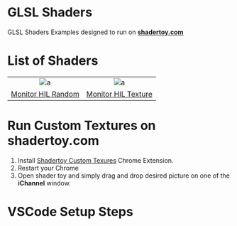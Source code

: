 GLSL Shaders
==============

GLSL Shaders Examples designed to run on  **[shadertoy.com](http://www.shadertoy.com)**



# List of Shaders

|  |  |
|:-:|:-:|
| ![a](gif/Monitor_Hil_Random.gif) | ![a](gif/Monitor_Hil_Texture.gif) |
| [Monitor HIL Random](https://www.shadertoy.com/view/wsyGDV) | [Monitor HIL Texture](https://www.shadertoy.com/view/3dGGWV) |

# Run Custom Textures on shadertoy.com
1. Install [Shadertoy Custom Texures](https://chrome.google.com/webstore/detail/shadertoy-custom-texures/jgeibpcndpjboeebilehgbpkopkgkjda) Chrome Extension.
2.  Restart your Chrome
3. Open shader toy and simply drag and drop desired picture on one of the <b>iChannel</b> window.

# VSCode Setup Steps